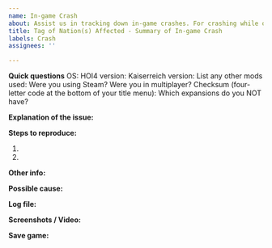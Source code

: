 ```yaml
---
name: In-game Crash
about: Assist us in tracking down in-game crashes. For crashing while opening the mod, see 'Installation/Running Issues' below
title: Tag of Nation(s) Affected - Summary of In-game Crash
labels: Crash
assignees: ''

---
```


**Quick questions**
OS:
HOI4 version:
Kaiserreich version:
List any other mods used:
Were you using Steam?
Were you in multiplayer?
Checksum (four-letter code at the bottom of your title menu):
Which expansions do you NOT have?

**Explanation of the issue:**


**Steps to reproduce:**

1.

2.

**Other info:**


**Possible cause:**


**Log file:**
<!-- If you have the log file: zip it before you drag & drop it here. Both error log and game log are useful to us.-->

**Screenshots / Video:**
<!-- Drag & drop screenshots here. Use https://youtube.com to upload video. -->

**Save game:**
<!-- Zip it before you drag & drop it here. -->
